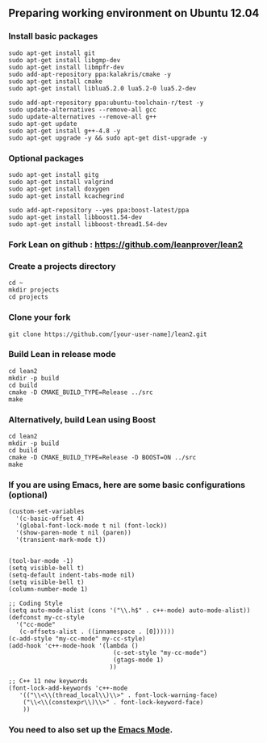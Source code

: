 Preparing working environment on Ubuntu 12.04
---------------------------------------------

### Install basic packages

    sudo apt-get install git
    sudo apt-get install libgmp-dev
    sudo apt-get install libmpfr-dev
    sudo add-apt-repository ppa:kalakris/cmake -y
    sudo apt-get install cmake
    sudo apt-get install liblua5.2.0 lua5.2-0 lua5.2-dev

    sudo add-apt-repository ppa:ubuntu-toolchain-r/test -y
    sudo update-alternatives --remove-all gcc
    sudo update-alternatives --remove-all g++
    sudo apt-get update
    sudo apt-get install g++-4.8 -y
    sudo apt-get upgrade -y && sudo apt-get dist-upgrade -y

### Optional packages

    sudo apt-get install gitg
    sudo apt-get install valgrind
    sudo apt-get install doxygen
    sudo apt-get install kcachegrind

    sudo add-apt-repository --yes ppa:boost-latest/ppa
    sudo apt-get install libboost1.54-dev
    sudo apt-get install libboost-thread1.54-dev

### Fork Lean on github : https://github.com/leanprover/lean2

### Create a projects directory

    cd ~
    mkdir projects
    cd projects

### Clone your fork

    git clone https://github.com/[your-user-name]/lean2.git

### Build Lean in release mode

    cd lean2
    mkdir -p build
    cd build
    cmake -D CMAKE_BUILD_TYPE=Release ../src
    make

### Alternatively, build Lean using Boost

    cd lean2
    mkdir -p build
    cd build
    cmake -D CMAKE_BUILD_TYPE=Release -D BOOST=ON ../src
    make

### If you are using Emacs, here are some basic configurations (optional)

    (custom-set-variables
      '(c-basic-offset 4)
      '(global-font-lock-mode t nil (font-lock))
      '(show-paren-mode t nil (paren))
      '(transient-mark-mode t))


    (tool-bar-mode -1)
    (setq visible-bell t)
    (setq-default indent-tabs-mode nil)
    (setq visible-bell t)
    (column-number-mode 1)

    ;; Coding Style
    (setq auto-mode-alist (cons '("\\.h$" . c++-mode) auto-mode-alist))
    (defconst my-cc-style
      '("cc-mode"
       (c-offsets-alist . ((innamespace . [0])))))
    (c-add-style "my-cc-mode" my-cc-style)
    (add-hook 'c++-mode-hook '(lambda ()
                                 (c-set-style "my-cc-mode")
                                 (gtags-mode 1)
                                ))

    ;; C++ 11 new keywords
    (font-lock-add-keywords 'c++-mode
       '(("\\<\\(thread_local\\)\\>" . font-lock-warning-face)
        ("\\<\\(constexpr\\)\\>" . font-lock-keyword-face)
        ))

### You need to also set up the [Emacs Mode](../../src/emacs/README.md).
